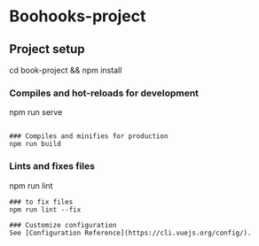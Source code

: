 # Boohooks-project

## Project setup
cd book-project && npm install

### Compiles and hot-reloads for development
npm run serve
```

### Compiles and minifies for production
npm run build
```

### Lints and fixes files
npm run lint
```
### to fix files
npm run lint --fix

### Customize configuration
See [Configuration Reference](https://cli.vuejs.org/config/).
